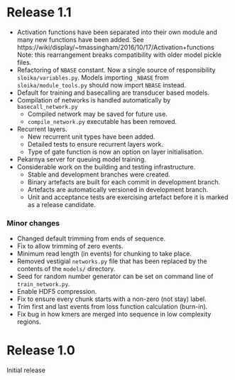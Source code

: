 Release 1.1
===========
* Activation functions have been separated into their own module and many new functions have been added.
    See https://wiki/display/~tmassingham/2016/10/17/Activation+functions
    Note: this rearrangement breaks compatibility with older model pickle files.
* Refactoring of `NBASE` constant.
    Now a single source of responsibility `sloika/variables.py`.
    Models importing `_NBASE` from `sloika/module_tools.py` should now import `NBASE` instead.
* Default for training and basecalling are transducer based models.
* Compilation of networks is handled automatically by `basecall_network.py`
  * Compiled network may be saved for future use.
  * `compile_network.py` executable has been removed.
* Recurrent layers.
  * New recurrent unit types have been added.
  * Detailed tests to ensure recurrent layers work.
  * Type of gate function is now an option on layer initialisation.
* Pekarnya server for queuing model training.
* Considerable work on the building and testing infrastructure.
  * Stable and development branches were created.
  * Binary artefacts are built for each commit in development branch.
  * Artefacts are automatically versioned in development branch.
  * Unit and acceptance tests are exercising artefact before it is marked as a release candidate.

### Minor changes

* Changed default trimming from ends of sequence.
* Fix to allow trimming of zero events.
* Minimum read length (in events) for chunking to take place.
* Removed vestigial `networks.py` file that has been replaced by the contents of the `models/` directory.
* Seed for random number generator can be set on command line of `train_network.py`.
* Enable HDF5 compression.
* Fix to ensure every chunk starts with a non-zero (not stay) label.
* Trim first and last events from loss function calculation (burn-in).
* Fix bug in how kmers are merged into sequence in low complexity regions.

Release 1.0
===========
Initial release
